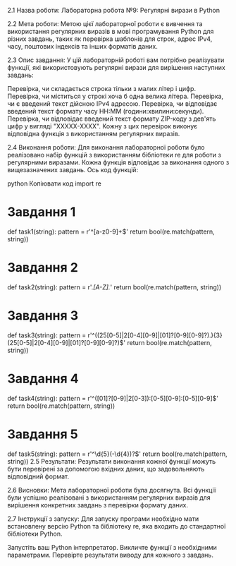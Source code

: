 2.1 Назва роботи:
Лабораторна робота №9: Регулярні вирази в Python

2.2 Мета роботи:
Метою цієї лабораторної роботи є вивчення та використання регулярних виразів в мові програмування Python для різних завдань, таких як перевірка шаблонів для строк, адрес IPv4, часу, поштових індексів та інших форматів даних.

2.3 Опис завдання:
У цій лабораторній роботі вам потрібно реалізувати функції, які використовують регулярні вирази для вирішення наступних завдань:

Перевірка, чи складається строка тільки з малих літер і цифр.
Перевірка, чи міститься у строкі хоча б одна велика літера.
Перевірка, чи є введений текст дійсною IPv4 адресою.
Перевірка, чи відповідає введений текст формату часу HH:MM
(години:хвилини:секунди).
Перевірка, чи відповідає введений текст формату ZIP-коду з дев'ять цифр у вигляді "XXXXX-XXXX".
Кожну з цих перевірок виконує відповідна функція з використанням регулярних виразів.

2.4 Виконання роботи:
Для виконання лабораторної роботи було реалізовано набір функцій з використанням бібліотеки re для роботи з регулярними виразами. Кожна функція відповідає за виконання одного з вищезазначених завдань. Ось код функцій:

python
Копіювати код
import re

# Завдання 1
def task1(string):
    pattern = r'^[a-z0-9]+$'
    return bool(re.match(pattern, string))

# Завдання 2
def task2(string):
    pattern = r'.*[A-Z].*'
    return bool(re.match(pattern, string))

# Завдання 3
def task3(string):
    pattern = r'^((25[0-5]|2[0-4][0-9]|[01]?[0-9][0-9]?)\.){3}(25[0-5]|2[0-4][0-9]|[01]?[0-9][0-9]?)$'
    return bool(re.match(pattern, string))

# Завдання 4
def task4(string):
    pattern = r'^([01]?[0-9]|2[0-3]):[0-5][0-9]:[0-5][0-9]$'
    return bool(re.match(pattern, string))

# Завдання 5
def task5(string):
    pattern = r'^\d{5}(-\d{4})?$'
    return bool(re.match(pattern, string))
2.5 Результати:
Результати виконання кожної функції можуть бути перевірені за допомогою вхідних даних, що задовольняють відповідний формат.

2.6 Висновки:
Мета лабораторної роботи була досягнута. Всі функції були успішно реалізовані з використанням регулярних виразів для вирішення конкретних завдань з перевірки формату даних.

2.7 Інструкції з запуску:
Для запуску програми необхідно мати встановлену версію Python та бібліотеку re, яка входить до стандартної бібліотеки Python.

Запустіть ваш Python інтерпретатор.
Викличте функції з необхідними параметрами.
Перевірте результати виводу для кожного з завдань.
